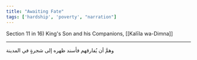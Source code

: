 ```yaml
---
title: "Awaiting Fate"
tags: ['hardship', 'poverty', "narration"]
---
```


 Section 11 in 16) King's Son and his Companions, [[Kalīla wa-Dimna]]

---
وهمَّ أن يُفارقهم فأسند ظهره إلى شجرةٍ في المدينة
